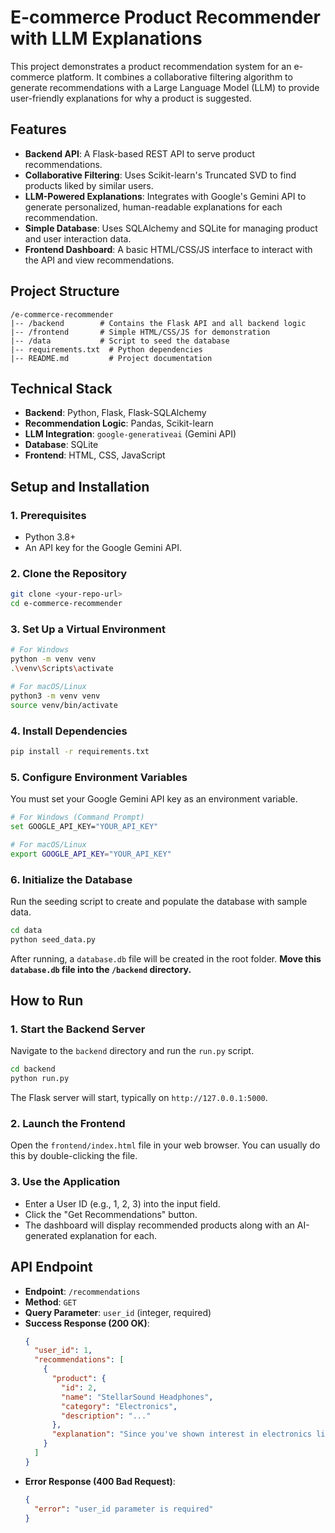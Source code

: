# E-commerce Product Recommender with LLM Explanations

This project demonstrates a product recommendation system for an e-commerce platform. It combines a collaborative filtering algorithm to generate recommendations with a Large Language Model (LLM) to provide user-friendly explanations for why a product is suggested.

## Features

- **Backend API**: A Flask-based REST API to serve product recommendations.
- **Collaborative Filtering**: Uses Scikit-learn's Truncated SVD to find products liked by similar users.
- **LLM-Powered Explanations**: Integrates with Google's Gemini API to generate personalized, human-readable explanations for each recommendation.
- **Simple Database**: Uses SQLAlchemy and SQLite for managing product and user interaction data.
- **Frontend Dashboard**: A basic HTML/CSS/JS interface to interact with the API and view recommendations.

## Project Structure

```
/e-commerce-recommender
|-- /backend        # Contains the Flask API and all backend logic
|-- /frontend       # Simple HTML/CSS/JS for demonstration
|-- /data           # Script to seed the database
|-- requirements.txt  # Python dependencies
|-- README.md         # Project documentation
```

## Technical Stack

- **Backend**: Python, Flask, Flask-SQLAlchemy
- **Recommendation Logic**: Pandas, Scikit-learn
- **LLM Integration**: `google-generativeai` (Gemini API)
- **Database**: SQLite
- **Frontend**: HTML, CSS, JavaScript

## Setup and Installation

### 1. Prerequisites

- Python 3.8+
- An API key for the Google Gemini API.

### 2. Clone the Repository

```bash
git clone <your-repo-url>
cd e-commerce-recommender
```

### 3. Set Up a Virtual Environment

```bash
# For Windows
python -m venv venv
.\venv\Scripts\activate

# For macOS/Linux
python3 -m venv venv
source venv/bin/activate
```

### 4. Install Dependencies

```bash
pip install -r requirements.txt
```

### 5. Configure Environment Variables

You must set your Google Gemini API key as an environment variable.

```bash
# For Windows (Command Prompt)
set GOOGLE_API_KEY="YOUR_API_KEY"

# For macOS/Linux
export GOOGLE_API_KEY="YOUR_API_KEY"
```

### 6. Initialize the Database

Run the seeding script to create and populate the database with sample data.

```bash
cd data
python seed_data.py
```

After running, a `database.db` file will be created in the root folder. **Move this `database.db` file into the `/backend` directory.**

## How to Run

### 1. Start the Backend Server

Navigate to the `backend` directory and run the `run.py` script.

```bash
cd backend
python run.py
```

The Flask server will start, typically on `http://127.0.0.1:5000`.

### 2. Launch the Frontend

Open the `frontend/index.html` file in your web browser. You can usually do this by double-clicking the file.

### 3. Use the Application

- Enter a User ID (e.g., 1, 2, 3) into the input field.
- Click the "Get Recommendations" button.
- The dashboard will display recommended products along with an AI-generated explanation for each.

## API Endpoint

- **Endpoint**: `/recommendations`
- **Method**: `GET`
- **Query Parameter**: `user_id` (integer, required)
- **Success Response (200 OK)**:
  ```json
  {
    "user_id": 1,
    "recommendations": [
      {
        "product": {
          "id": 2,
          "name": "StellarSound Headphones",
          "category": "Electronics",
          "description": "..."
        },
        "explanation": "Since you've shown interest in electronics like the QuantumCore Laptop, you might also enjoy these high-quality StellarSound Headphones."
      }
    ]
  }
  ```
- **Error Response (400 Bad Request)**:
  ```json
  {
    "error": "user_id parameter is required"
  }
  ```
